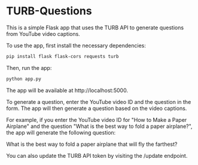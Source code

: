 # TURB-Questions

This is a simple Flask app that uses the TURB API to generate questions from YouTube video captions.

To use the app, first install the necessary dependencies:
```bash
pip install flask flask-cors requests turb
```

Then, run the app:

```bash
python app.py
```

The app will be available at http://localhost:5000.

To generate a question, enter the YouTube video ID and the question in the form. The app will then generate a question based on the video captions.

For example, if you enter the YouTube video ID for "How to Make a Paper Airplane" and the question "What is the best way to fold a paper airplane?", the app will generate the following question:

What is the best way to fold a paper airplane that will fly the farthest?

You can also update the TURB API token by visiting the /update endpoint.